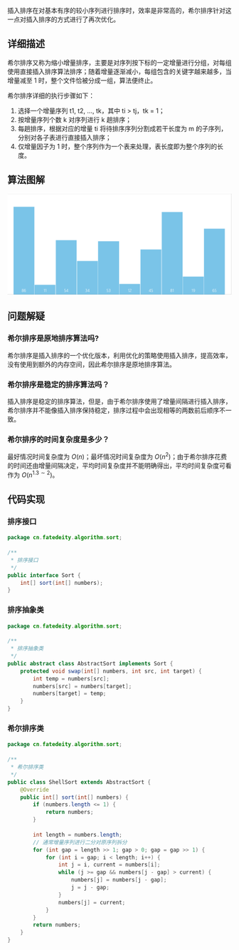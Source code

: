 
插入排序在对基本有序的较小序列进行排序时，效率是非常高的，希尔排序针对这一点对插入排序的方式进行了再次优化。

<!--more-->

## 详细描述

希尔排序又称为缩小增量排序，主要是对序列按下标的一定增量进行分组，对每组使用直接插入排序算法排序；随着增量逐渐减小，每组包含的关键字越来越多，当增量减至 1 时，整个文件恰被分成一组，算法便终止。

希尔排序详细的执行步骤如下：

1. 选择一个增量序列 t1, t2, ..., tk，其中 ti > tj，tk = 1；
2. 按增量序列个数 k 对序列进行 k 趟排序；​​
3. 每趟排序，根据对应的增量 ti 将待排序序列分割成若干长度为 m 的子序列，分别对各子表进行直接插入排序；
4. 仅增量因子为 1 时，整个序列作为一个表来处理，表长度即为整个序列的长度。

## 算法图解

![希尔排序](assets/希尔排序.gif)

## 问题解疑

### 希尔排序是原地排序算法吗?

希尔排序是插入排序的一个优化版本，利用优化的策略使用插入排序，提高效率，没有使用到额外的内存空间，因此希尔排序是原地排序算法。

### 希尔排序是稳定的排序算法吗？

插入排序是稳定的排序算法，但是，由于希尔排序使用了增量间隔进行插入排序，希尔排序并不能像插入排序保持稳定，排序过程中会出现相等的两数前后顺序不一致。

### 希尔排序的时间复杂度是多少？

最好情况时间复杂度为 $O(n)$；最坏情况时间复杂度为 $O(n^2)$；由于希尔排序花费的时间还由增量间隔决定，平均时间复杂度并不能明确得出，平均时间复杂度可看作为 $O(n^{1.3 \sim 2})$。

## 代码实现

### 排序接口

```java
package cn.fatedeity.algorithm.sort;

/**
 * 排序接口
 */
public interface Sort {
    int[] sort(int[] numbers);
}
```

### 排序抽象类

```java
package cn.fatedeity.algorithm.sort;

/**
 * 排序抽象类
 */
public abstract class AbstractSort implements Sort {
    protected void swap(int[] numbers, int src, int target) {
        int temp = numbers[src];
        numbers[src] = numbers[target];
        numbers[target] = temp;
    }
}
```

### 希尔排序类

```java
package cn.fatedeity.algorithm.sort;

/**
 * 希尔排序类
 */
public class ShellSort extends AbstractSort {
    @Override
    public int[] sort(int[] numbers) {
        if (numbers.length <= 1) {
            return numbers;
        }

        int length = numbers.length;
        // 通常增量序列进行二分对原序列拆分
        for (int gap = length >> 1; gap > 0; gap = gap >> 1) {
            for (int i = gap; i < length; i++) {
                int j = i, current = numbers[i];
                while (j >= gap && numbers[j - gap] > current) {
                    numbers[j] = numbers[j - gap];
                    j = j - gap;
                }
                numbers[j] = current;
            }
        }
        return numbers;
    }
}
```

